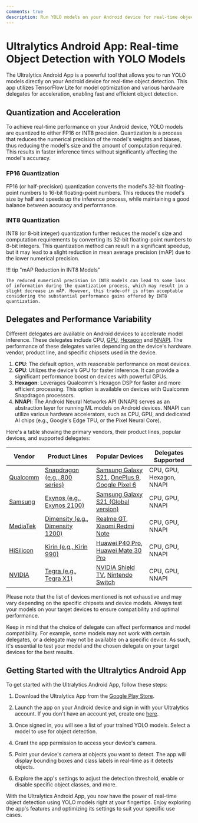 ```yaml
---
comments: true
description: Run YOLO models on your Android device for real-time object detection with Ultralytics Android App. Utilizes TensorFlow Lite and hardware delegates.
---
```


# Ultralytics Android App: Real-time Object Detection with YOLO Models

The Ultralytics Android App is a powerful tool that allows you to run YOLO models directly on your Android device for real-time object detection. This app utilizes TensorFlow Lite for model optimization and various hardware delegates for acceleration, enabling fast and efficient object detection.

## Quantization and Acceleration

To achieve real-time performance on your Android device, YOLO models are quantized to either FP16 or INT8 precision. Quantization is a process that reduces the numerical precision of the model's weights and biases, thus reducing the model's size and the amount of computation required. This results in faster inference times without significantly affecting the model's accuracy.

### FP16 Quantization

FP16 (or half-precision) quantization converts the model's 32-bit floating-point numbers to 16-bit floating-point numbers. This reduces the model's size by half and speeds up the inference process, while maintaining a good balance between accuracy and performance.

### INT8 Quantization

INT8 (or 8-bit integer) quantization further reduces the model's size and computation requirements by converting its 32-bit floating-point numbers to 8-bit integers. This quantization method can result in a significant speedup, but it may lead to a slight reduction in mean average precision (mAP) due to the lower numerical precision.

!!! tip "mAP Reduction in INT8 Models"

    The reduced numerical precision in INT8 models can lead to some loss of information during the quantization process, which may result in a slight decrease in mAP. However, this trade-off is often acceptable considering the substantial performance gains offered by INT8 quantization.

## Delegates and Performance Variability

Different delegates are available on Android devices to accelerate model inference. These delegates include CPU, [GPU](https://www.tensorflow.org/lite/android/delegates/gpu), [Hexagon](https://www.tensorflow.org/lite/android/delegates/hexagon) and [NNAPI](https://www.tensorflow.org/lite/android/delegates/nnapi). The performance of these delegates varies depending on the device's hardware vendor, product line, and specific chipsets used in the device.

1. **CPU**: The default option, with reasonable performance on most devices.
2. **GPU**: Utilizes the device's GPU for faster inference. It can provide a significant performance boost on devices with powerful GPUs.
3. **Hexagon**: Leverages Qualcomm's Hexagon DSP for faster and more efficient processing. This option is available on devices with Qualcomm Snapdragon processors.
4. **NNAPI**: The Android Neural Networks API (NNAPI) serves as an abstraction layer for running ML models on Android devices. NNAPI can utilize various hardware accelerators, such as CPU, GPU, and dedicated AI chips (e.g., Google's Edge TPU, or the Pixel Neural Core).

Here's a table showing the primary vendors, their product lines, popular devices, and supported delegates:

| Vendor                                  | Product Lines                                                                                                 | Popular Devices                                                                                                                                                                | Delegates Supported      |
|-----------------------------------------|---------------------------------------------------------------------------------------------------------------|--------------------------------------------------------------------------------------------------------------------------------------------------------------------------------|--------------------------|
| [Qualcomm](https://www.qualcomm.com/)   | [Snapdragon (e.g., 800 series)](https://www.qualcomm.com/snapdragon)                                          | [Samsung Galaxy S21](https://www.samsung.com/global/galaxy/galaxy-s21-5g/), [OnePlus 9](https://www.oneplus.com/9), [Google Pixel 6](https://store.google.com/product/pixel_6) | CPU, GPU, Hexagon, NNAPI |
| [Samsung](https://www.samsung.com/)     | [Exynos (e.g., Exynos 2100)](https://www.samsung.com/semiconductor/minisite/exynos/)                          | [Samsung Galaxy S21 (Global version)](https://www.samsung.com/global/galaxy/galaxy-s21-5g/)                                                                                    | CPU, GPU, NNAPI          |
| [MediaTek](https://www.mediatek.com/)   | [Dimensity (e.g., Dimensity 1200)](https://www.mediatek.com/products/smartphones)                             | [Realme GT](https://www.realme.com/global/realme-gt), [Xiaomi Redmi Note](https://www.mi.com/en/phone/redmi/note-list)                                                         | CPU, GPU, NNAPI          |
| [HiSilicon](https://www.hisilicon.com/) | [Kirin (e.g., Kirin 990)](https://www.hisilicon.com/en/products/Kirin)                                        | [Huawei P40 Pro](https://consumer.huawei.com/en/phones/p40-pro/), [Huawei Mate 30 Pro](https://consumer.huawei.com/en/phones/mate30-pro/)                                      | CPU, GPU, NNAPI          |
| [NVIDIA](https://www.nvidia.com/)       | [Tegra (e.g., Tegra X1)](https://www.nvidia.com/en-us/autonomous-machines/embedded-systems-dev-kits-modules/) | [NVIDIA Shield TV](https://www.nvidia.com/en-us/shield/shield-tv/), [Nintendo Switch](https://www.nintendo.com/switch/)                                                        | CPU, GPU, NNAPI          |

Please note that the list of devices mentioned is not exhaustive and may vary depending on the specific chipsets and device models. Always test your models on your target devices to ensure compatibility and optimal performance.

Keep in mind that the choice of delegate can affect performance and model compatibility. For example, some models may not work with certain delegates, or a delegate may not be available on a specific device. As such, it's essential to test your model and the chosen delegate on your target devices for the best results.

## Getting Started with the Ultralytics Android App

To get started with the Ultralytics Android App, follow these steps:

1. Download the Ultralytics App from the [Google Play Store](https://play.google.com/store/apps/details?id=com.ultralytics.ultralytics_app).

2. Launch the app on your Android device and sign in with your Ultralytics account. If you don't have an account yet, create one [here](https://hub.ultralytics.com/).

3. Once signed in, you will see a list of your trained YOLO models. Select a model to use for object detection.

4. Grant the app permission to access your device's camera.

5. Point your device's camera at objects you want to detect. The app will display bounding boxes and class labels in real-time as it detects objects.

6. Explore the app's settings to adjust the detection threshold, enable or disable specific object classes, and more.

With the Ultralytics Android App, you now have the power of real-time object detection using YOLO models right at your fingertips. Enjoy exploring the app's features and optimizing its settings to suit your specific use cases.